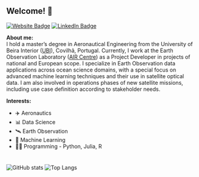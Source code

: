 ## Welcome! 👋
[![Website Badge](https://img.shields.io/badge/My-Website-purple)](emanuelcc.github.io)
[![LinkedIn Badge](https://img.shields.io/badge/My-LinkedIn-blue)](https://www.linkedin.com/in/emanuel-castanho/)

**About me:**<br />
I hold a master’s degree in Aeronautical Engineering from the University of Beira Interior ([UBI](https://www.ubi.pt)), Covilhã, Portugal. Currently, I work at the Earth Observation Laboratory ([AIR Centre](https://www.aircentre.org)) as a Project Developer in projects of national and European scope. I specialize in Earth Observation data applications across ocean science domains, with a special focus on advanced machine learning techniques and their use in satellite optical data. I am also involved in operations phases of new satellite missions, including use case definition according to stakeholder needs.

**Interests:**
- ✈️ Aeronautics 
- 📊 Data Science 
- 🛰️ Earth Observation 
- 🤖 Machine Learning 
- 👨‍💻 Programming - Python, Julia, R
# 
![GitHub stats](https://github-readme-stats-git-masterrstaa-rickstaa.vercel.app/api?username=EmanuelCastanho&show_icons=true&theme=algolia&line_height=20) ![Top Langs](https://github-readme-stats-git-masterrstaa-rickstaa.vercel.app/api/top-langs/?username=EmanuelCastanho&theme=algolia&layout=compact)




